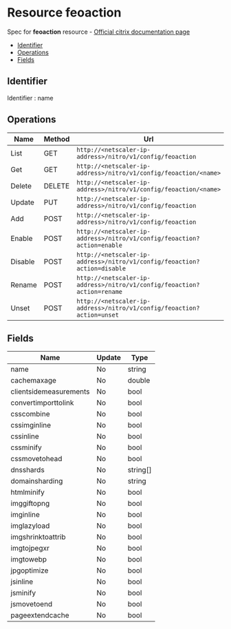 # Resource feoaction

Spec for **feoaction** resource - [Official citrix documentation page](https://developer-docs.citrix.com/projects/netscaler-nitro-api/en/12.0/configuration/front-end-optimization/feoaction/feoaction/)

- [Identifier](#identifier)
- [Operations](#operations)
- [Fields](#fields)

## Identifier

Identifier : name

## Operations

| Name | Method | Url |
|----|----|----|
| List | GET | `http://<netscaler-ip-address>/nitro/v1/config/feoaction` |
| Get | GET | `http://<netscaler-ip-address>/nitro/v1/config/feoaction/<name>` |
| Delete | DELETE | `http://<netscaler-ip-address>/nitro/v1/config/feoaction/<name>` |
| Update | PUT | `http://<netscaler-ip-address>/nitro/v1/config/feoaction` |
| Add | POST | `http://<netscaler-ip-address>/nitro/v1/config/feoaction` |
| Enable | POST | `http://<netscaler-ip-address>/nitro/v1/config/feoaction?action=enable` |
| Disable | POST | `http://<netscaler-ip-address>/nitro/v1/config/feoaction?action=disable` |
| Rename | POST | `http://<netscaler-ip-address>/nitro/v1/config/feoaction?action=rename` |
| Unset | POST | `http://<netscaler-ip-address>/nitro/v1/config/feoaction?action=unset` |

## Fields

| Name | Update | Type |
|----|----|----|
| name | No | string |
| cachemaxage | No | double |
| clientsidemeasurements | No | bool |
| convertimporttolink | No | bool |
| csscombine | No | bool |
| cssimginline | No | bool |
| cssinline | No | bool |
| cssminify | No | bool |
| cssmovetohead | No | bool |
| dnsshards | No | string[] |
| domainsharding | No | string |
| htmlminify | No | bool |
| imggiftopng | No | bool |
| imginline | No | bool |
| imglazyload | No | bool |
| imgshrinktoattrib | No | bool |
| imgtojpegxr | No | bool |
| imgtowebp | No | bool |
| jpgoptimize | No | bool |
| jsinline | No | bool |
| jsminify | No | bool |
| jsmovetoend | No | bool |
| pageextendcache | No | bool |

